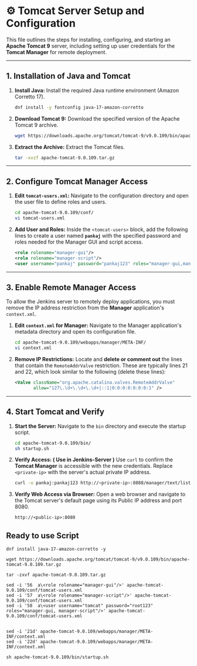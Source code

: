 # ⚙️ Tomcat Server Setup and Configuration

This file outlines the steps for installing, configuring, and starting an **Apache Tomcat 9** server, including setting up user credentials for the **Tomcat Manager** for remote deployment.

---

## 1. Installation of Java and Tomcat

1.  **Install Java:** Install the required Java runtime environment (Amazon Corretto 17).
    ```bash
    dnf install -y fontconfig java-17-amazon-corretto
    ```

2.  **Download Tomcat 9:** Download the specified version of the Apache Tomcat 9 archive.
    ```bash
    wget https://downloads.apache.org/tomcat/tomcat-9/v9.0.109/bin/apache-tomcat-9.0.109.tar.gz
    ```

3.  **Extract the Archive:** Extract the Tomcat files.
    ```bash
    tar -xvzf apache-tomcat-9.0.109.tar.gz
    ```

---

## 2. Configure Tomcat Manager Access

1.  **Edit `tomcat-users.xml`:** Navigate to the configuration directory and open the user file to define roles and users.
    ```bash
    cd apache-tomcat-9.0.109/conf/
    vi tomcat-users.xml
    ```

2.  **Add User and Roles:** Inside the `<tomcat-users>` block, add the following lines to create a user named **`pankaj`** with the specified password and roles needed for the Manager GUI and script access.
    ```xml
    <role rolename="manager-gui"/> 
    <role rolename="manager-script"/> 
    <user username="pankaj" password="pankaj123" roles="manager-gui,manager-script"/>
    ```

---

## 3. Enable Remote Manager Access

To allow the Jenkins server to remotely deploy applications, you must remove the IP address restriction from the **Manager** application's `context.xml`.

1.  **Edit `context.xml` for Manager:** Navigate to the Manager application's metadata directory and open its configuration file.
    ```bash
    cd apache-tomcat-9.0.109/webapps/manager/META-INF/
    vi context.xml
    ```

2.  **Remove IP Restrictions:** Locate and **delete or comment out** the lines that contain the `RemoteAddrValve` restriction. These are typically lines 21 and 22, which look similar to the following (delete these lines):
    ```xml
    <Valve className="org.apache.catalina.valves.RemoteAddrValve"
           allow="127\.\d+\.\d+\.\d+|::1|0:0:0:0:0:0:0:1" />
    ```

---

## 4. Start Tomcat and Verify

1.  **Start the Server:** Navigate to the `bin` directory and execute the startup script.
    ```bash
    cd apache-tomcat-9.0.109/bin/
    sh startup.sh
    ```

2.  **Verify Access: ( Use in Jenkins-Server )** Use `curl` to confirm the **Tomcat Manager** is accessible with the new credentials. Replace `<private-ip>` with the server's actual private IP address.
    ```bash
    curl -u pankaj:pankaj123 http://<private-ip>:8080/manager/text/list
    ```

3. **Verify Web Access via Browser:** Open a web browser and navigate to the Tomcat server's default page using its Public IP address and port 8080.
    ```
    http://<public-ip>:8080
    ```


## Ready to use Script 
```
dnf install java-17-amazon-corretto -y

wget https://downloads.apache.org/tomcat/tomcat-9/v9.0.109/bin/apache-tomcat-9.0.109.tar.gz

tar -zxvf apache-tomcat-9.0.109.tar.gz

sed -i '56  a\<role rolename="manager-gui"/>' apache-tomcat-9.0.109/conf/tomcat-users.xml
sed -i '57  a\<role rolename="manager-script"/>' apache-tomcat-9.0.109/conf/tomcat-users.xml
sed -i '58  a\<user username="tomcat" password="root123" roles="manager-gui, manager-script"/>' apache-tomcat-9.0.109/conf/tomcat-users.xml


sed -i '21d' apache-tomcat-9.0.109/webapps/manager/META-INF/context.xml
sed -i '22d' apache-tomcat-9.0.109/webapps/manager/META-INF/context.xml

sh apache-tomcat-9.0.109/bin/startup.sh

```
